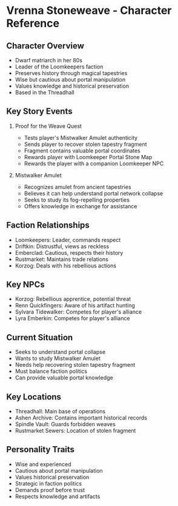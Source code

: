 # Vrenna Stoneweave - Character Reference

## Character Overview
- Dwarf matriarch in her 80s
- Leader of the Loomkeepers faction
- Preserves history through magical tapestries
- Wise but cautious about portal manipulation
- Values knowledge and historical preservation
- Based in the Threadhall

## Key Story Events
1. Proof for the Weave Quest
   - Tests player's Mistwalker Amulet authenticity
   - Sends player to recover stolen tapestry fragment
   - Fragment contains valuable portal coordinates
   - Rewards player with Loomkeeper Portal Stone Map
   - Rewards the player with a companion Loomkeeper NPC

2. Mistwalker Amulet
   - Recognizes amulet from ancient tapestries
   - Believes it can help understand portal network collapse
   - Seeks to study its fog-repelling properties
   - Offers knowledge in exchange for assistance

## Faction Relationships
- Loomkeepers: Leader, commands respect
- Driftkin: Distrustful, views as reckless
- Emberclad: Cautious, respects their history
- Rustmarket: Maintains trade relations
- Korzog: Deals with his rebellious actions

## Key NPCs
- Korzog: Rebellious apprentice, potential threat
- Renn Quickfingers: Aware of his artifact hunting
- Sylvara Tidewalker: Competes for player's alliance
- Lyra Emberkin: Competes for player's alliance

## Current Situation
- Seeks to understand portal collapse
- Wants to study Mistwalker Amulet
- Needs help recovering stolen tapestry fragment
- Must balance faction politics
- Can provide valuable portal knowledge

## Key Locations
- Threadhall: Main base of operations
- Ashen Archive: Contains important historical records
- Spindle Vault: Guards forbidden weaves
- Rustmarket Sewers: Location of stolen fragment

## Personality Traits
- Wise and experienced
- Cautious about portal manipulation
- Values historical preservation
- Strategic in faction politics
- Demands proof before trust
- Respects knowledge and artifacts 